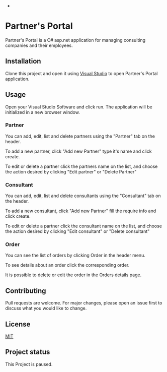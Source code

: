  -
# Partner's Portal

Partner's Portal is a C# asp.net application for managing consulting companies and their employees.

## Installation

Clone this project and open it using [Visual Studio](https://visualstudio.microsoft.com/) to open Partner's Portal application.

## Usage

Open your Visual Studio Software and click run. The application will be initialized in a new browser window.

### Partner
You can add, edit, list and delete partners using the "Partner" tab on the header.

To add a new partner, click "Add new Partner" type it's name and click create.

To edit or delete a partner click the partners name on the list, and choose the action desired by clicking "Edit partner" or "Delete Partner"

### Consultant
You can add, edit, list and delete consultants using the "Consultant" tab on the header.

To add a new consultant, click "Add new Partner" fill the require info and click create.

To edit or delete a partner click the consultant name on the list, and choose the action desired by clicking "Edit consultant" or "Delete consultant"

### Order
You can see the list of orders by clicking Order in the header menu.

To see details about an order click the corresponding order.

It is possible to delete or edit the order in the Orders details page. 

## Contributing
Pull requests are welcome. For major changes, please open an issue first to discuss what you would like to change.

## License
[MIT](https://choosealicense.com/licenses/mit/)

## Project status

This Project is paused.
